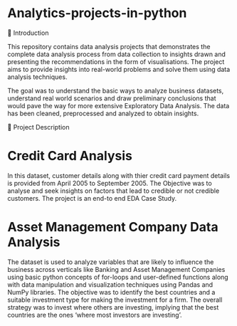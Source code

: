 # Analytics-projects-in-python

👋 Introduction

This repository contains data analysis projects that demonstrates the complete data analysis process from data collection to insights drawn and presenting the recommendations in the form of visualisations. The project aims to provide insights into real-world problems and solve them using data analysis techniques.

The goal was to understand the basic ways to analyze business datasets, understand real world scenarios and draw preliminary conclusions that would pave the way for more extensive Exploratory Data Analysis. The data has been cleaned, preprocessed and analyzed to obtain insights.

📝 Project Description

# Credit Card Analysis
In this dataset, customer details along with thier credit card payment details is provided from April 2005 to September 2005. The Objective was to analyse and seek insights on factors that lead to credible or not credible customers. The project is an end-to end EDA Case Study.

# Asset Management Company Data Analysis
The dataset is used to analyze variables that are likely to influence the business across verticals like Banking and Asset Management Companies using basic python concepts of for-loops and user-defined functions along with data manipulation and visualization techniques using Pandas and NumPy libraries. The objective was to identify the best countries and a suitable investment type for making the investment for a firm. The overall strategy was to invest where others are investing, implying that the best countries are the ones ‘where most investors are investing’.
